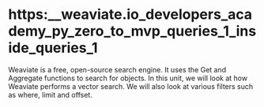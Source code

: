 # https:\_\_weaviate.io_developers_academy_py_zero_to_mvp_queries_1_inside_queries_1

Weaviate is a free, open-source search engine. It uses the Get and Aggregate functions to search for objects. In this unit, we will look at how Weaviate performs a vector search. We will also look at various filters such as where, limit and offset.
